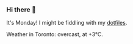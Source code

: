 ### Hi there :wave:

It's Monday! I might be fiddling with my [dotfiles](https://github.com/bewuethr/dotfiles).

Weather in Toronto: overcast, at +3°C.
